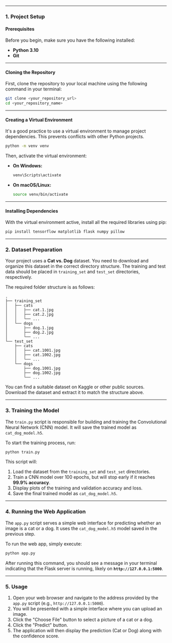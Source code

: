 
-----

### 1\. Project Setup

#### Prerequisites

Before you begin, make sure you have the following installed:

  * **Python 3.10**
  * **Git**

-----

#### Cloning the Repository

First, clone the repository to your local machine using the following command in your terminal:

```bash
git clone <your_repository_url>
cd <your_repository_name>
```

-----

#### Creating a Virtual Environment

It's a good practice to use a virtual environment to manage project dependencies. This prevents conflicts with other Python projects.

```bash
python -m venv venv
```

Then, activate the virtual environment:

  * **On Windows:**
    ```bash
    venv\Scripts\activate
    ```
  * **On macOS/Linux:**
    ```bash
    source venv/bin/activate
    ```

-----

#### Installing Dependencies

With the virtual environment active, install all the required libraries using pip:

```bash
pip install tensorflow matplotlib flask numpy pillow
```

-----

### 2\. Dataset Preparation

Your project uses a **Cat vs. Dog** dataset. You need to download and organize this dataset in the correct directory structure. The training and test data should be placed in `training_set` and `test_set` directories, respectively.

The required folder structure is as follows:

```
.
├── training_set
│   ├── cats
│   │   ├── cat.1.jpg
│   │   ├── cat.2.jpg
│   │   └── ...
│   └── dogs
│       ├── dog.1.jpg
│       ├── dog.2.jpg
│       └── ...
└── test_set
    ├── cats
    │   ├── cat.1001.jpg
    │   ├── cat.1002.jpg
    │   └── ...
    └── dogs
        ├── dog.1001.jpg
        ├── dog.1002.jpg
        └── ...
```

You can find a suitable dataset on Kaggle or other public sources. Download the dataset and extract it to match the structure above.

-----

### 3\. Training the Model

The `train.py` script is responsible for building and training the Convolutional Neural Network (CNN) model. It will save the trained model as `cat_dog_model.h5`.

To start the training process, run:

```bash
python train.py
```

This script will:

1.  Load the dataset from the `training_set` and `test_set` directories.
2.  Train a CNN model over 100 epochs, but will stop early if it reaches **99.9% accuracy**.
3.  Display plots of the training and validation accuracy and loss.
4.  Save the final trained model as `cat_dog_model.h5`.

-----

### 4\. Running the Web Application

The `app.py` script serves a simple web interface for predicting whether an image is a cat or a dog. It uses the `cat_dog_model.h5` model saved in the previous step.

To run the web app, simply execute:

```bash
python app.py
```

After running this command, you should see a message in your terminal indicating that the Flask server is running, likely on **`http://127.0.0.1:5000`**.

-----

### 5\. Usage

1.  Open your web browser and navigate to the address provided by the `app.py` script (e.g., `http://127.0.0.1:5000`).
2.  You will be presented with a simple interface where you can upload an image.
3.  Click the "Choose File" button to select a picture of a cat or a dog.
4.  Click the "Predict" button.
5.  The application will then display the prediction (Cat or Dog) along with the confidence score.
